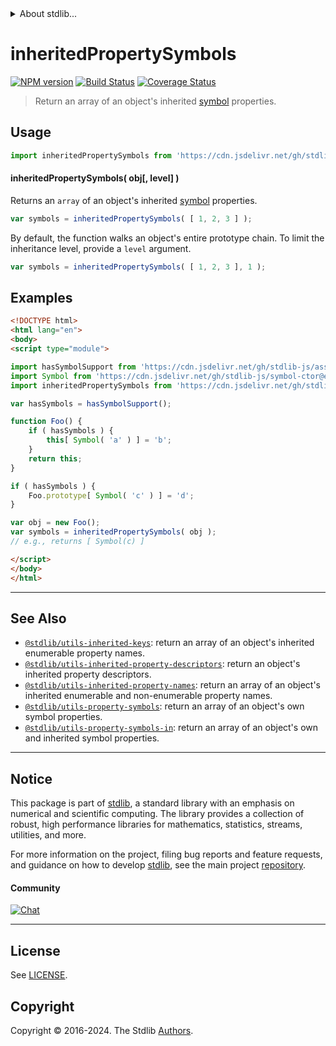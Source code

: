 <!--

@license Apache-2.0

Copyright (c) 2018 The Stdlib Authors.

Licensed under the Apache License, Version 2.0 (the "License");
you may not use this file except in compliance with the License.
You may obtain a copy of the License at

   http://www.apache.org/licenses/LICENSE-2.0

Unless required by applicable law or agreed to in writing, software
distributed under the License is distributed on an "AS IS" BASIS,
WITHOUT WARRANTIES OR CONDITIONS OF ANY KIND, either express or implied.
See the License for the specific language governing permissions and
limitations under the License.

-->


<details>
  <summary>
    About stdlib...
  </summary>
  <p>We believe in a future in which the web is a preferred environment for numerical computation. To help realize this future, we've built stdlib. stdlib is a standard library, with an emphasis on numerical and scientific computation, written in JavaScript (and C) for execution in browsers and in Node.js.</p>
  <p>The library is fully decomposable, being architected in such a way that you can swap out and mix and match APIs and functionality to cater to your exact preferences and use cases.</p>
  <p>When you use stdlib, you can be absolutely certain that you are using the most thorough, rigorous, well-written, studied, documented, tested, measured, and high-quality code out there.</p>
  <p>To join us in bringing numerical computing to the web, get started by checking us out on <a href="https://github.com/stdlib-js/stdlib">GitHub</a>, and please consider <a href="https://opencollective.com/stdlib">financially supporting stdlib</a>. We greatly appreciate your continued support!</p>
</details>

# inheritedPropertySymbols

[![NPM version][npm-image]][npm-url] [![Build Status][test-image]][test-url] [![Coverage Status][coverage-image]][coverage-url] <!-- [![dependencies][dependencies-image]][dependencies-url] -->

> Return an array of an object's inherited [symbol][@stdlib/symbol/ctor] properties.



<section class="usage">

## Usage

```javascript
import inheritedPropertySymbols from 'https://cdn.jsdelivr.net/gh/stdlib-js/utils-inherited-property-symbols@v0.2.0-esm/index.mjs';
```

#### inheritedPropertySymbols( obj\[, level] )

Returns an `array` of an object's inherited [symbol][@stdlib/symbol/ctor] properties.

```javascript
var symbols = inheritedPropertySymbols( [ 1, 2, 3 ] );
```

By default, the function walks an object's entire prototype chain. To limit the inheritance level, provide a `level` argument.

```javascript
var symbols = inheritedPropertySymbols( [ 1, 2, 3 ], 1 );
```

</section>

<!-- /.usage -->

<section class="notes">

</section>

<!-- /.notes -->

<section class="examples">

## Examples

<!-- eslint no-undef: "error" -->

```html
<!DOCTYPE html>
<html lang="en">
<body>
<script type="module">

import hasSymbolSupport from 'https://cdn.jsdelivr.net/gh/stdlib-js/assert-has-symbol-support@esm/index.mjs';
import Symbol from 'https://cdn.jsdelivr.net/gh/stdlib-js/symbol-ctor@esm/index.mjs';
import inheritedPropertySymbols from 'https://cdn.jsdelivr.net/gh/stdlib-js/utils-inherited-property-symbols@v0.2.0-esm/index.mjs';

var hasSymbols = hasSymbolSupport();

function Foo() {
    if ( hasSymbols ) {
        this[ Symbol( 'a' ) ] = 'b';
    }
    return this;
}

if ( hasSymbols ) {
    Foo.prototype[ Symbol( 'c' ) ] = 'd';
}

var obj = new Foo();
var symbols = inheritedPropertySymbols( obj );
// e.g., returns [ Symbol(c) ]

</script>
</body>
</html>
```

</section>

<!-- /.examples -->

<!-- Section for related `stdlib` packages. Do not manually edit this section, as it is automatically populated. -->

<section class="related">

* * *

## See Also

-   <span class="package-name">[`@stdlib/utils-inherited-keys`][@stdlib/utils/inherited-keys]</span><span class="delimiter">: </span><span class="description">return an array of an object's inherited enumerable property names.</span>
-   <span class="package-name">[`@stdlib/utils-inherited-property-descriptors`][@stdlib/utils/inherited-property-descriptors]</span><span class="delimiter">: </span><span class="description">return an object's inherited property descriptors.</span>
-   <span class="package-name">[`@stdlib/utils-inherited-property-names`][@stdlib/utils/inherited-property-names]</span><span class="delimiter">: </span><span class="description">return an array of an object's inherited enumerable and non-enumerable property names.</span>
-   <span class="package-name">[`@stdlib/utils-property-symbols`][@stdlib/utils/property-symbols]</span><span class="delimiter">: </span><span class="description">return an array of an object's own symbol properties.</span>
-   <span class="package-name">[`@stdlib/utils-property-symbols-in`][@stdlib/utils/property-symbols-in]</span><span class="delimiter">: </span><span class="description">return an array of an object's own and inherited symbol properties.</span>

</section>

<!-- /.related -->

<!-- Section for all links. Make sure to keep an empty line after the `section` element and another before the `/section` close. -->


<section class="main-repo" >

* * *

## Notice

This package is part of [stdlib][stdlib], a standard library with an emphasis on numerical and scientific computing. The library provides a collection of robust, high performance libraries for mathematics, statistics, streams, utilities, and more.

For more information on the project, filing bug reports and feature requests, and guidance on how to develop [stdlib][stdlib], see the main project [repository][stdlib].

#### Community

[![Chat][chat-image]][chat-url]

---

## License

See [LICENSE][stdlib-license].


## Copyright

Copyright &copy; 2016-2024. The Stdlib [Authors][stdlib-authors].

</section>

<!-- /.stdlib -->

<!-- Section for all links. Make sure to keep an empty line after the `section` element and another before the `/section` close. -->

<section class="links">

[npm-image]: http://img.shields.io/npm/v/@stdlib/utils-inherited-property-symbols.svg
[npm-url]: https://npmjs.org/package/@stdlib/utils-inherited-property-symbols

[test-image]: https://github.com/stdlib-js/utils-inherited-property-symbols/actions/workflows/test.yml/badge.svg?branch=v0.2.0
[test-url]: https://github.com/stdlib-js/utils-inherited-property-symbols/actions/workflows/test.yml?query=branch:v0.2.0

[coverage-image]: https://img.shields.io/codecov/c/github/stdlib-js/utils-inherited-property-symbols/main.svg
[coverage-url]: https://codecov.io/github/stdlib-js/utils-inherited-property-symbols?branch=main

<!--

[dependencies-image]: https://img.shields.io/david/stdlib-js/utils-inherited-property-symbols.svg
[dependencies-url]: https://david-dm.org/stdlib-js/utils-inherited-property-symbols/main

-->

[chat-image]: https://img.shields.io/gitter/room/stdlib-js/stdlib.svg
[chat-url]: https://app.gitter.im/#/room/#stdlib-js_stdlib:gitter.im

[stdlib]: https://github.com/stdlib-js/stdlib

[stdlib-authors]: https://github.com/stdlib-js/stdlib/graphs/contributors

[umd]: https://github.com/umdjs/umd
[es-module]: https://developer.mozilla.org/en-US/docs/Web/JavaScript/Guide/Modules

[deno-url]: https://github.com/stdlib-js/utils-inherited-property-symbols/tree/deno
[deno-readme]: https://github.com/stdlib-js/utils-inherited-property-symbols/blob/deno/README.md
[umd-url]: https://github.com/stdlib-js/utils-inherited-property-symbols/tree/umd
[umd-readme]: https://github.com/stdlib-js/utils-inherited-property-symbols/blob/umd/README.md
[esm-url]: https://github.com/stdlib-js/utils-inherited-property-symbols/tree/esm
[esm-readme]: https://github.com/stdlib-js/utils-inherited-property-symbols/blob/esm/README.md
[branches-url]: https://github.com/stdlib-js/utils-inherited-property-symbols/blob/main/branches.md

[stdlib-license]: https://raw.githubusercontent.com/stdlib-js/utils-inherited-property-symbols/main/LICENSE

[@stdlib/symbol/ctor]: https://github.com/stdlib-js/symbol-ctor/tree/esm

<!-- <related-links> -->

[@stdlib/utils/inherited-keys]: https://github.com/stdlib-js/utils-inherited-keys/tree/esm

[@stdlib/utils/inherited-property-descriptors]: https://github.com/stdlib-js/utils-inherited-property-descriptors/tree/esm

[@stdlib/utils/inherited-property-names]: https://github.com/stdlib-js/utils-inherited-property-names/tree/esm

[@stdlib/utils/property-symbols]: https://github.com/stdlib-js/utils-property-symbols/tree/esm

[@stdlib/utils/property-symbols-in]: https://github.com/stdlib-js/utils-property-symbols-in/tree/esm

<!-- </related-links> -->

</section>

<!-- /.links -->
